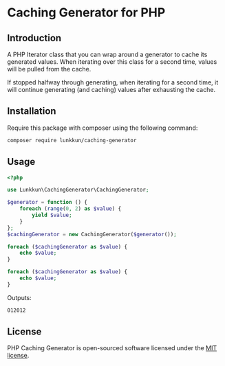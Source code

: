 # Caching Generator for PHP

## Introduction

A PHP Iterator class that you can wrap around a generator to cache its generated values.
When iterating over this class for a second time, values will be pulled from the cache.

If stopped halfway through generating, when iterating for a second time, it will continue generating (and caching) values after exhausting the cache.

## Installation

Require this package with composer using the following command:

```bash
composer require lunkkun/caching-generator
```

## Usage

```php
<?php

use Lunkkun\CachingGenerator\CachingGenerator;

$generator = function () {
    foreach (range(0, 2) as $value) {
        yield $value;
    }
};
$cachingGenerator = new CachingGenerator($generator());

foreach ($cachingGenerator as $value) {
    echo $value;
}

foreach ($cachingGenerator as $value) {
    echo $value;
}
```

Outputs:

```bash
012012
```

## License

PHP Caching Generator is open-sourced software licensed under the [MIT license](https://opensource.org/licenses/MIT).
